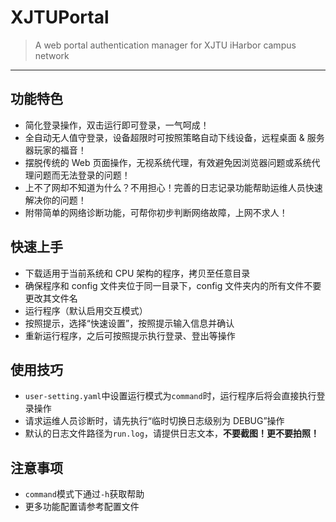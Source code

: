 # XJTUPortal
> A web portal authentication manager for XJTU iHarbor campus network

---

## 功能特色
* 简化登录操作，双击运行即可登录，一气呵成！
* 全自动无人值守登录，设备超限时可按照策略自动下线设备，远程桌面 & 服务器玩家的福音！
* 摆脱传统的 Web 页面操作，无视系统代理，有效避免因浏览器问题或系统代理问题而无法登录的问题！
* 上不了网却不知道为什么？不用担心！完善的日志记录功能帮助运维人员快速解决你的问题！
* 附带简单的网络诊断功能，可帮你初步判断网络故障，上网不求人！

## 快速上手
* 下载适用于当前系统和 CPU 架构的程序，拷贝至任意目录
* 确保程序和 config 文件夹位于同一目录下，config 文件夹内的所有文件不要更改其文件名
* 运行程序（默认启用交互模式）
* 按照提示，选择“快速设置”，按照提示输入信息并确认
* 重新运行程序，之后可按照提示执行登录、登出等操作

## 使用技巧
* ```user-setting.yaml```中设置运行模式为```command```时，运行程序后将会直接执行登录操作
* 请求运维人员诊断时，请先执行“临时切换日志级别为 DEBUG”操作
* 默认的日志文件路径为```run.log```，请提供日志文本，**不要截图！更不要拍照！**

## 注意事项
* ```command```模式下通过```-h```获取帮助
* 更多功能配置请参考配置文件
